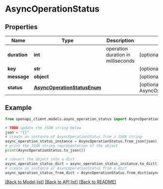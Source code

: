 # AsyncOperationStatus


## Properties

Name | Type | Description | Notes
------------ | ------------- | ------------- | -------------
**duration** | **int** | operation duration in milliseconds | [optional] 
**key** | **str** |  | [optional] 
**message** | **object** |  | [optional] 
**status** | [**AsyncOperationStatusEnum**](AsyncOperationStatusEnum.md) |  | [optional] [default to AsyncOperationStatusEnum.SENT]

## Example

```python
from openapi_client.models.async_operation_status import AsyncOperationStatus

# TODO update the JSON string below
json = "{}"
# create an instance of AsyncOperationStatus from a JSON string
async_operation_status_instance = AsyncOperationStatus.from_json(json)
# print the JSON string representation of the object
print(AsyncOperationStatus.to_json())

# convert the object into a dict
async_operation_status_dict = async_operation_status_instance.to_dict()
# create an instance of AsyncOperationStatus from a dict
async_operation_status_from_dict = AsyncOperationStatus.from_dict(async_operation_status_dict)
```
[[Back to Model list]](../README.md#documentation-for-models) [[Back to API list]](../README.md#documentation-for-api-endpoints) [[Back to README]](../README.md)


